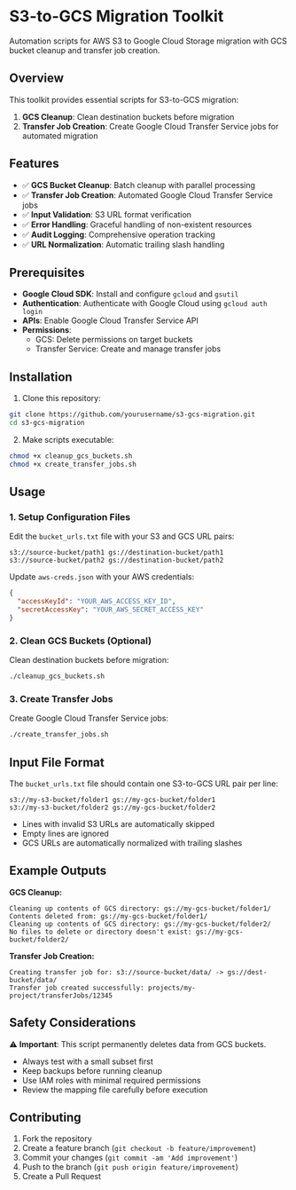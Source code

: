 # S3-to-GCS Migration Toolkit

Automation scripts for AWS S3 to Google Cloud Storage migration with GCS bucket cleanup and transfer job creation.

## Overview

This toolkit provides essential scripts for S3-to-GCS migration:
1. **GCS Cleanup**: Clean destination buckets before migration
2. **Transfer Job Creation**: Create Google Cloud Transfer Service jobs for automated migration

## Features

- ✅ **GCS Bucket Cleanup**: Batch cleanup with parallel processing
- ✅ **Transfer Job Creation**: Automated Google Cloud Transfer Service jobs
- ✅ **Input Validation**: S3 URL format verification
- ✅ **Error Handling**: Graceful handling of non-existent resources
- ✅ **Audit Logging**: Comprehensive operation tracking
- ✅ **URL Normalization**: Automatic trailing slash handling

## Prerequisites

- **Google Cloud SDK**: Install and configure `gcloud` and `gsutil`
- **Authentication**: Authenticate with Google Cloud using `gcloud auth login`
- **APIs**: Enable Google Cloud Transfer Service API
- **Permissions**: 
  - GCS: Delete permissions on target buckets
  - Transfer Service: Create and manage transfer jobs

## Installation

1. Clone this repository:
```bash
git clone https://github.com/yourusername/s3-gcs-migration.git
cd s3-gcs-migration
```

2. Make scripts executable:
```bash
chmod +x cleanup_gcs_buckets.sh
chmod +x create_transfer_jobs.sh
```

## Usage

### 1. Setup Configuration Files

Edit the `bucket_urls.txt` file with your S3 and GCS URL pairs:
```
s3://source-bucket/path1 gs://destination-bucket/path1
s3://source-bucket/path2 gs://destination-bucket/path2
```

Update `aws-creds.json` with your AWS credentials:
```json
{
  "accessKeyId": "YOUR_AWS_ACCESS_KEY_ID",
  "secretAccessKey": "YOUR_AWS_SECRET_ACCESS_KEY"
}
```

### 2. Clean GCS Buckets (Optional)
Clean destination buckets before migration:
```bash
./cleanup_gcs_buckets.sh
```

### 3. Create Transfer Jobs
Create Google Cloud Transfer Service jobs:
```bash
./create_transfer_jobs.sh
```

## Input File Format

The `bucket_urls.txt` file should contain one S3-to-GCS URL pair per line:
```
s3://my-s3-bucket/folder1 gs://my-gcs-bucket/folder1
s3://my-s3-bucket/folder2 gs://my-gcs-bucket/folder2
```

- Lines with invalid S3 URLs are automatically skipped
- Empty lines are ignored
- GCS URLs are automatically normalized with trailing slashes

## Example Outputs

**GCS Cleanup:**
```
Cleaning up contents of GCS directory: gs://my-gcs-bucket/folder1/
Contents deleted from: gs://my-gcs-bucket/folder1/
Cleaning up contents of GCS directory: gs://my-gcs-bucket/folder2/
No files to delete or directory doesn't exist: gs://my-gcs-bucket/folder2/
```

**Transfer Job Creation:**
```
Creating transfer job for: s3://source-bucket/data/ -> gs://dest-bucket/data/
Transfer job created successfully: projects/my-project/transferJobs/12345
```

## Safety Considerations

⚠️ **Important**: This script permanently deletes data from GCS buckets.

- Always test with a small subset first
- Keep backups before running cleanup
- Use IAM roles with minimal required permissions
- Review the mapping file carefully before execution

## Contributing

1. Fork the repository
2. Create a feature branch (`git checkout -b feature/improvement`)
3. Commit your changes (`git commit -am 'Add improvement'`)
4. Push to the branch (`git push origin feature/improvement`)
5. Create a Pull Request
